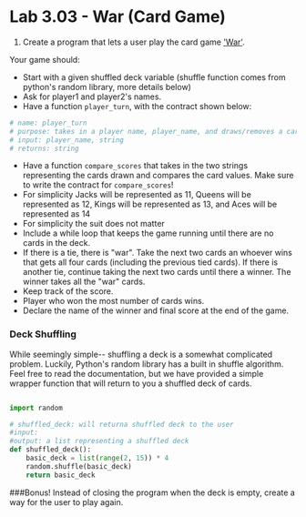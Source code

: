 # Lab 3.03 - War (Card Game)

1) Create a program that lets a user play the card game ['War'](http://www.pagat.com/war/war.html).

Your game should:

* Start with a given shuffled deck variable (shuffle function comes from python's random library, more details below)
* Ask for player1 and player2's names.
* Have a function `player_turn`, with the contract shown below:

```python
# name: player_turn
# purpose: takes in a player name, player_name, and draws/removes a card from the deck, prints "user drew card x", and returns the value
# input: player_name, string
# returns: string
```
* Have a function `compare_scores` that takes in the two strings representing the cards drawn and compares the card values. Make sure to write the contract for `compare_scores`!
* For simplicity Jacks will be represented as 11, Queens will be represented as 12, Kings will be represented as 13, and Aces will be represented as 14
* For simplicity the suit does not matter
* Include a while loop that keeps the game running until there are no cards in the deck.
* If there is a tie, there is "war".  Take the next two cards an whoever wins that gets all four cards (including the previous tied cards).  If there is another tie, continue taking the next two cards until there a winner.  The winner takes all the "war" cards.
* Keep track of the score.
* Player who won the most number of cards wins.
* Declare the name of the winner and final score at the end of the game.

### Deck Shuffling

While seemingly simple-- shuffling a deck is a somewhat complicated problem. Luckily, Python's random library has a built in shuffle algorithm. Feel free to read the documentation, but we have provided a simple wrapper function that will return to you a shuffled deck of cards.

```python

import random

# shuffled_deck: will returna shuffled deck to the user
#input:
#output: a list representing a shuffled deck
def shuffled_deck():
	basic_deck = list(range(2, 15)) * 4
	random.shuffle(basic_deck)
	return basic_deck
```

###Bonus!
Instead of closing the program when the deck is empty, create a way for the user to play again.
